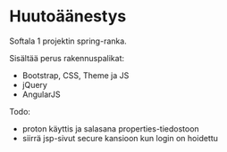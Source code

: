 # Huutoäänestys


Softala 1 projektin spring-ranka.

Sisältää perus rakennuspalikat:
- Bootstrap, CSS, Theme ja JS
- jQuery
- AngularJS


Todo:
- proton käyttis ja salasana properties-tiedostoon
- siirrä jsp-sivut secure kansioon kun login on hoidettu
